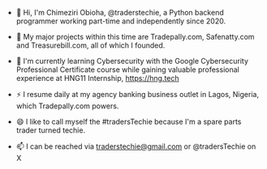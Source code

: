 - 👋 Hi, I'm Chimeziri Obioha, @traderstechie, a Python backend programmer working part-time and independently since 2020.

- 👀 My major projects within this time are Tradepally.com, Safenatty.com and Treasurebill.com, all of which I founded.

- 🌱 I'm currently learning Cybersecurity with the Google Cybersecurity Professional Certificate course while gaining valuable professional experience at HNG11 Internship, https://hng.tech

- ⚡ I resume daily at my agency banking business outlet in Lagos, Nigeria, which Tradepally.com powers.

- 😄 I like to call myself the #tradersTechie because I'm a spare parts trader turned techie.

- 📫 I can be reached via traderstechie@gmail.com or @tradersTechie on X
